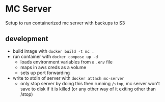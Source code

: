 # MC Server

Setup to run containerized mc server with backups to S3

## development

- build image with `docker build -t mc .`
- run container with `docker compose up -d`
    - loads environment variables from a `.env` file
    - maps in aws creds as a volume
    - sets up port forwarding
- write to stdin of server with `docker attach mc-server`
    - only stop server by doing this then running `/stop`, mc server won't save to disk if it is killed (or any other way of it exiting other than /stop)
